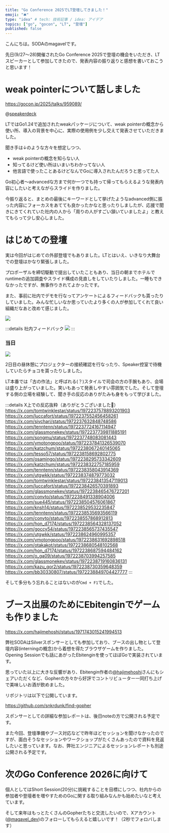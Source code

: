 ```yaml
---
title: "Go Conference 2025でLT登壇してきました！"
emoji: "🛎️"
type: "idea" # tech: 技術記事 / idea: アイデア
topics: ["go", "gocon", "LT", "登壇"]
published: false
---
```


こんにちは。SODAのmagavelです。

先日(9/27〜28)開催されたGo Conference 2025で登壇の機会をいただき、LTスピーカーとして参加してきたので、発表内容の振り返りと感想を書いておこうと思います！

# weak pointerについて話しました

https://gocon.jp/2025/talks/959089/

@[speakerdeck](d6215850486040e6b9bd8bd883495fe5)

LTではGo1.24で追加されたweakパッケージについて、weak pointerの概念から使い所、導入の背景を中心に、実際の使用例を少し交えて発表させていただきました。

聞き手は↓のような方々を想定しつつ、

- weak pointerの概念を知らない人
- 知ってるけど使い所はいまいちわかってない人
- 他言語で使ったことあるけどなんでGoに導入されたんだろうと思ってた人

Go初心者〜advancedな方まで何か一つでも持って帰ってもらえるような発表内容にしたいと考えながらスライドを作りました。

今振り返ると、まとめの最後にキーワードとして挙げたようなadvanced側に振った内容にフォーカスをあてても良かったかなと思ったりしましたが、応援で聞きにきてくれていた社内の人から「周りの人がすごい頷いていましたよ」と教えてもらって少し安心しました。

# はじめての登壇

実は今回がはじめての外部登壇でもありました。LTとはいえ、いきなり大舞台での登壇はかなり緊張しました。

プロポーザルを締切駆動で提出していたこともあり、当日の朝までホテルでruntimeの追加調査やスライド構成の見直しをしていたりしました。一睡もできなかったですが、無事作りきれてよかったです。

また、事前に社内でデモを行なってアンケートによるフィードバックも貰ったりしていました。みんな忙しいなか思っていたより多くの人が参加してくれて良い組織だなあと改めて感じました。

![](/images/go-conference-2025/slack.png)

:::details 社内フィードバック
![](/images/go-conference-2025/survey.png)
:::

### 当日

![](/images/go-conference-2025/talk.jpg)

2日目の昼休憩にプロジェクターの接続確認を行なったり、Speaker控室で待機していたらチョコを貰ったりしました。

LT本番では「古の作法」と呼ばれる(？)スタイルで司会の方の手腕もあり、会場は盛り上がっていました。笑いもあって発表しやすい雰囲気でした。そして登壇する側の立場を経験して、聞き手の反応のありがたみも身をもって学びました。

:::details X上での反応抜粋（ありがとうございました🙏）
https://x.com/tomtwinklestar/status/1972237578893201903
https://x.com/luccafort/status/1972237552456458261
https://x.com/sivchari/status/1972237632848748586
https://x.com/tenntenn/status/1972237724167114947
https://x.com/glassmonekey/status/1972237739811885191
https://x.com/songmu/status/1972237748083081443
https://x.com/ymotongpoo/status/1972237841326539070
https://x.com/katzchum/status/1972238067240145065
https://x.com/tesso57/status/1972238158692802775
https://x.com/osamingo/status/1972238295733342609
https://x.com/katzchum/status/1972238322757185959
https://x.com/tenntenn/status/1972238358043914369
https://x.com/utgwkk/status/1972238374879773032
https://x.com/tomtwinklestar/status/1972238413547119013
https://x.com/luccafort/status/1972238426570391893
https://x.com/glassmonekey/status/1972238465476727201
https://x.com/convto/status/1972238491338904006
https://x.com/sue445/status/1972238504576061867
https://x.com/knsh14/status/1972238529532235847
https://x.com/tenntenn/status/1972238535693566119
https://x.com/convto/status/1972238557868912813
https://x.com/hon_d7174/status/1972238564328137052
https://x.com/goccy54/status/1972238565737435547
https://x.com/utgwkk/status/1972238624960995357
https://x.com/ymotongpoo/status/1972238631692898518
https://x.com/otakakot/status/1972238680548102568
https://x.com/hon_d7174/status/1972238687594484162
https://x.com/o_ga09/status/1972238703994257585
https://x.com/glassmonekey/status/1972238719160836131
https://x.com/kazu_gor2/status/1972238730359648359
https://x.com/bb30330807/status/1972238849704427777
:::

そして多分もう忘れることはないのが`Cmd + F1`でした。

# ブース出展のためにEbitenginでゲームも作りました

https://x.com/hajimehoshi/status/1971743015241994513

弊社SODAはSilverスポンサーとしても参加しており、ブースの出し物として登壇内容(interningの概念)から着想を得たブラウザゲームを作りました。
Opening Sessionでも話にあがったEbitenginを使ってほぼGoで実装されています。

思っていた以上に大きな反響があり、Ebitengin作者の[@hajimehoshi](https://x.com/hajimehoshi)さんにもシェアいただくなど、Gopherの方々から好評でコントリビューター一同打ち上げで美味しいお酒が飲めました。

リポジトリは以下で公開しています。

https://github.com/snkrdunk/find-gopher

スポンサーとしての詳細な参加レポートは、後日noteの方で公開される予定です。

また今回、登壇準備やブース対応などで昨年ほどセッションを聞けなかったのですが、面白そうなセッションやワークショップがたくさんあったので資料を見返したいと思っています。なお、弊社エンジニアによるセッションレポートも別途公開される予定です。

# 次のGo Conference 2026に向けて

個人としてはShort Session(20分)に挑戦することを目標にしつつ、社内からの参加者や登壇者を増やすためのGoに関する取り組みなんかも始めたいなと考えています。

そして来年はもっとたくさんのGopherたちと交流したいので、Xアカウント([@magavel_dev](https://x.com/magavel_dev))のフォローしてもらえると嬉しいです！（2秒でフォロバします）
